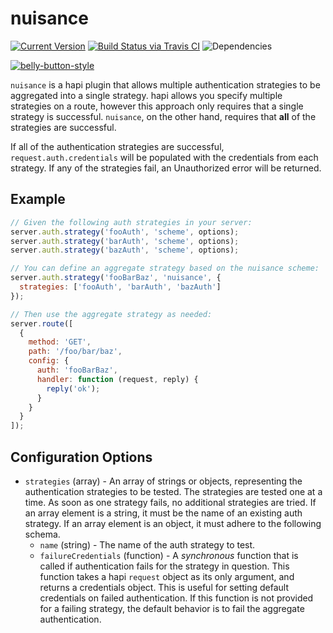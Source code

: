 # nuisance

[![Current Version](https://img.shields.io/npm/v/nuisance.svg)](https://www.npmjs.org/package/nuisance)
[![Build Status via Travis CI](https://travis-ci.org/continuationlabs/nuisance.svg?branch=master)](https://travis-ci.org/continuationlabs/nuisance)
![Dependencies](http://img.shields.io/david/continuationlabs/nuisance.svg)

[![belly-button-style](https://cdn.rawgit.com/continuationlabs/belly-button/master/badge.svg)](https://github.com/continuationlabs/belly-button)

`nuisance` is a hapi plugin that allows multiple authentication strategies to be aggregated into a single strategy. hapi allows you specify multiple strategies on a route, however this approach only requires that a single strategy is successful. `nuisance`, on the other hand, requires that **all** of the strategies are successful.

If all of the authentication strategies are successful, `request.auth.credentials` will be populated with the credentials from each strategy. If any of the strategies fail, an Unauthorized error will be returned.

## Example

```javascript
// Given the following auth strategies in your server:
server.auth.strategy('fooAuth', 'scheme', options);
server.auth.strategy('barAuth', 'scheme', options);
server.auth.strategy('bazAuth', 'scheme', options);

// You can define an aggregate strategy based on the nuisance scheme:
server.auth.strategy('fooBarBaz', 'nuisance', {
  strategies: ['fooAuth', 'barAuth', 'bazAuth']
});

// Then use the aggregate strategy as needed:
server.route([
  {
    method: 'GET',
    path: '/foo/bar/baz',
    config: {
      auth: 'fooBarBaz',
      handler: function (request, reply) {
        reply('ok');
      }
    }
  }
]);
```

## Configuration Options

- `strategies` (array) - An array of strings or objects, representing the authentication strategies to be tested. The strategies are tested one at a time. As soon as one strategy fails, no additional strategies are tried. If an array element is a string, it must be the name of an existing auth strategy. If an array element is an object, it must adhere to the following schema.
  - `name` (string) - The name of the auth strategy to test.
  - `failureCredentials` (function) - A *synchronous* function that is called if authentication fails for the strategy in question. This function takes a hapi `request` object as its only argument, and returns a credentials object. This is useful for setting default credentials on failed authentication. If this function is not provided for a failing strategy, the default behavior is to fail the aggregate authentication.
